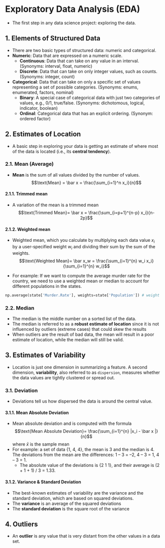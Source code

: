 # Exploratory Data Analysis (EDA)

- The first step in any data science project: exploring the data.

## 1. Elements of Structured Data
- There are two basic types of structured data: numeric and categorical.
- **Numeric**: Data that are expressed on a numeric scale.
    - **Continuous**: Data that can take on any value in an interval. (Synonyms: interval, float, numeric)
    - **Discrete**: Data that can take on only integer values, such as counts. (Synonyms: integer, count)
- **Categorical**: Data that can take on only a specific set of values representing a set of possible categories. (Synonyms: enums, enumerated, factors, nominal)
    - **Binary**: A special case of categorical data with just two categories of values, e.g., 0/1, true/false. (Synonyms: dichotomous, logical, indicator, boolean)
    - **Ordinal**: Categorical data that has an explicit ordering. (Synonym: ordered factor)

## 2. Estimates of Location
- A basic step in exploring your data is getting an estimate of where most of the data is located (i.e., its **central tendency**).
### 2.1. Mean (Average)
- **Mean** is the sum of all values divided by the number of values.
$$\text{Mean} = \bar x = \frac{\sum_{i=1}^n x_i}{n}$$
#### 2.1.1. Trimmed mean
- A variation of the mean is a trimmed mean
$$\text{Trimmed Mean}= \bar x = \frac{\sum_{i=p+1}^{n-p} x_i}{n-2p}$$ 

#### 2.1.2. Weighted mean
- Weighted mean, which you calculate by multiplying each data value $x_i$ by a user-specified weight $w_i$ and dividing their sum by the sum of the weights. 
$$\text{Weighted Mean}= \bar x_w = \frac{\sum_{i=1}^{n} w_i x_i}{\sum_{i=1}^{n} w_i}$$ 

- For example: If we want to compute the average murder rate for the country, we need to use a weighted mean or median to account for different populations in the states. 
```Python
np.average(state['Murder.Rate'], weights=state['Population']) # weight used here is population of each state
```
### 2.2. Median 
- The median is the middle number on a sorted list of the data.
- The median is referred to as a **robust estimate of location** since it is not influenced by outliers (extreme cases) that could skew the results 
- When outliers are the result of bad data, the mean will result in a poor estimate of location, while the median will still be valid.
## 3. Estimates of Variability
- Location is just one dimension in summarizing a feature. 
A second dimension, **variability**, also referred to as `dispersion`, measures whether the data values are tightly clustered or spread out. 
### 3.1. Deviation
-  Deviations tell us how dispersed the data is around the central value.
#### 3.1.1. Mean Absolute Deviation
- Mean absolute deviation and is computed with the formula
$$\text{Mean Absolute Deviation}= \frac{\sum_{i=1}^{n} |x_i - \bar x |}{n}$$ where $\bar x$ is the sample mean
- For example: a set of data {1, 4, 4}, the mean is 3 and the median is 4. The deviations from the mean are the differences: 1 – 3 = –2, 4 – 3 = 1, 4 – 3 = 1. 
    - The absolute value of the deviations is {2 1 1}, and their average is (2 + 1 + 1) / 3 = 1.33.
#### 3.1.2. Variance & Standard Deviation
- The best-known estimates of variability are the variance and the standard deviation, which are based on squared deviations. 
- The **variance** is an average of the squared deviations
- The **standard deviation** is the square root of the variance

## 4. Outliers
-  An **outlier** is any value that is very distant from the other values in a data set.